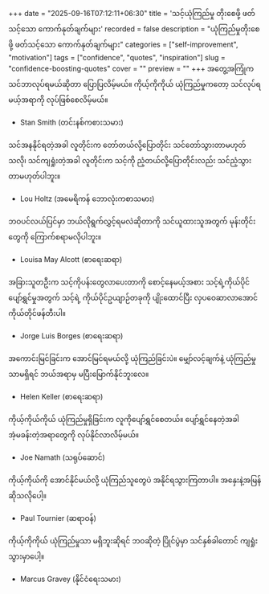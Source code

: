 +++
date = "2025-09-16T07:12:11+06:30"
title = 'သင့်ယုံကြည်မှု တိုးစေဖို့ ဖတ်သင့်သော ကောက်နုတ်ချက်များ'
recorded = false
description = "ယုံကြည်မှုတိုးစေဖို့ ဖတ်သင့်သော ကောက်နုတ်ချက်များ"
categories = ["self-improvement", "motivation"]
tags = ["confidence", "quotes", "inspiration"]
slug = "confidence-boosting-quotes"
cover = ""
preview = ""
+++
အတွေ့အကြုံက သင်ဘာလုပ်ရမယ်ဆိုတာ ပြောပြလိမ့်မယ်။ ကိုယ့်ကိုကိုယ် ယုံကြည်မှုကတော့ သင်လုပ်ရမယ့်အရာကို လုပ်ဖြစ်စေလိမ့်မယ်။
- Stan Smith (တင်းနစ်ကစားသမား)

သင်အနနိုင်ရတဲ့အခါ လူတိုင်းက တော်တယ်လို့ပြောတိုင်း သင်တော်သွားတာမဟုတ်သလို၊ သင်ကျရှုံးတဲ့အခါ လူတိုင်းက သင့်ကို ညံ့တယ်လို့ပြောတိုင်းလည်း သင်ညံ့သွားတာမဟုတ်ပါဘူး။
- Lou Holtz (အမေရိကန် ဘောလုံးကစာသမား)

ဘဝပင်လယ်ပြင်မှာ ဘယ်လိုရွက်လွှင့်ရမလဲဆိုတာကို သင်ယူထားသူအတွက် မုန်းတိုင်းတွေကို ကြောက်စရာမလိုပါဘူး။
- Louisa May Alcott (စာရေးဆရာ)

အခြားသူတဦးက သင့်ကိုပန်းတွေလာပေးတာကို စောင့်နေမယ့်အစား သင့်ရဲ့ကိုယ်ပိုင်ပျော်ရွှင်မှုအတွက် သင့်ရဲ့ ကိုယ်ပိုင်ဥယျာဉ်တခုကို ပျိုးထောင်ပြီး လှပဝေဆာလာအောင် ကိုယ်တိုင်ဖန်တီးပါ။
- Jorge Luis Borges (စာရေးဆရာ)

အကောင်းမြင်ခြင်းက အောင်မြင်ရမယ်လို့ ယုံကြည်ခြင်းပဲ။ မျှော်လင့်ချက်နဲ့ ယုံကြည်မှုသာမရှိရင် ဘယ်အရာမှ မပြီးမြောက်နိုင်ဘူးလေ။
- Helen Keller (စာရေးဆရာ)

ကိုယ့်ကိုယ်ကိုယ် ယုံကြည်မှုရှိခြင်းက လူကိုပျော်ရွှင်စေတယ်။ ပျော်ရွှင်နေတဲ့အခါ အံ့မခန်းတဲ့အရာတွေကို လုပ်နိုင်လာလိမ့်မယ်။
- Joe Namath (သရုပ်ဆောင်)

ကိုယ့်ကိုယ်ကို အောင်နိုင်မယ်လို့ ယုံကြည်သူတွေပဲ အနိုင်ရသွားကြတာပါ။ အနှေးနဲ့အမြန်ဆိုသလိုပေါ့။
- Paul Tournier (ဆရာဝန်)

ကိုယ့်ကိုကိုယ် ယုံကြည်မှုသာ မရှိဘူးဆိုရင် ဘဝဆိုတဲ့ ပြိုင်ပွဲမှာ သင်နှစ်ခါတောင် ကျရှုံးသွားမှာပေါ့။
- Marcus Gravey (နိုင်ငံရေးသမား)